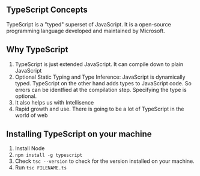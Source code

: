 ## TypeScript Concepts

TypeScript is a "typed" superset of JavaScript. It is a open-source programming language developed and maintained by Microsoft.

## Why TypeScript

1. TypeScript is just extended JavaScript. It can compile down to plain JavaScript
2. Optional Static Typing and Type Inference: JavaScript is dynamically typed. TypeScript on the other hand adds types to JavaScript code. So errors can be identfied at the compilation step. Specifying the type is optional.
3. It also helps us with Intellisence
3. Rapid growth and use. There is going to be a lot of TypeScript in the world of web

## Installing TypeScript on your machine

1. Install Node
2. `npm install -g typescript`
3. Check `tsc --version` to check for the version installed on your machine.
4. Run `tsc FILENAME.ts`





